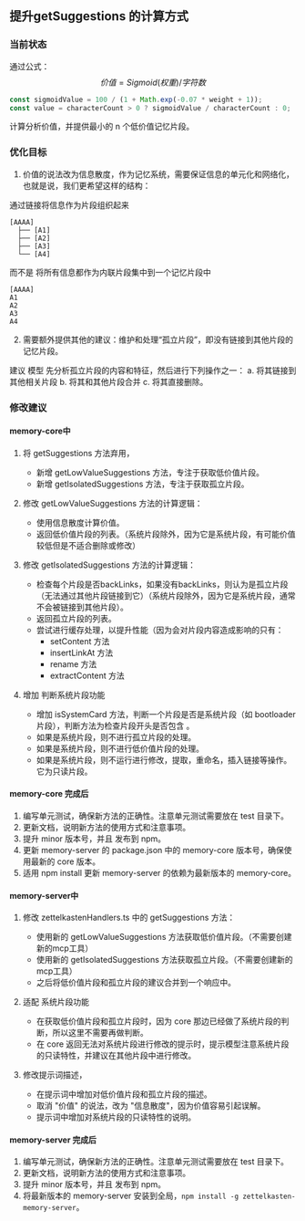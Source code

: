 ## 提升getSuggestions 的计算方式

### 当前状态

通过公式：
$$价值 = Sigmoid(权重) / 字符数$$
```ts
const sigmoidValue = 100 / (1 + Math.exp(-0.07 * weight + 1));
const value = characterCount > 0 ? sigmoidValue / characterCount : 0;
```

计算分析价值，并提供最小的 n 个低价值记忆片段。

### 优化目标
1. 价值的说法改为信息散度，作为记忆系统，需要保证信息的单元化和网络化，也就是说，我们更希望这样的结构：

通过链接将信息作为片段组织起来
```
[AAAA]
  ├── [A1]
  ├── [A2]
  ├── [A3]
  └── [A4]
```

而不是 将所有信息都作为内联片段集中到一个记忆片段中
```
[AAAA]
A1
A2
A3
A4
```

2. 需要额外提供其他的建议：维护和处理“孤立片段”，即没有链接到其他片段的记忆片段。

建议 模型 先分析孤立片段的内容和特征，然后进行下列操作之一：
a. 将其链接到其他相关片段
b. 将其和其他片段合并
c. 将其直接删除。


### 修改建议

#### memory-core中

1. 将 getSuggestions 方法弃用，
   - 新增 getLowValueSuggestions 方法，专注于获取低价值片段。
   - 新增 getIsolatedSuggestions 方法，专注于获取孤立片段。

2. 修改 getLowValueSuggestions 方法的计算逻辑：
   - 使用信息散度计算价值。
   - 返回低价值片段的列表。（系统片段除外，因为它是系统片段，有可能价值较低但是不适合删除或修改）

3. 修改 getIsolatedSuggestions 方法的计算逻辑：
    - 检查每个片段是否backLinks，如果没有backLinks，则认为是孤立片段（无法通过其他片段链接到它）（系统片段除外，因为它是系统片段，通常不会被链接到其他片段）。
    - 返回孤立片段的列表。
    - 尝试进行缓存处理，以提升性能（因为会对片段内容造成影响的只有：
      - setContent 方法
      - insertLinkAt 方法
      - rename 方法
      - extractContent 方法

4. 增加 判断系统片段功能
   - 增加 isSystemCard 方法，判断一个片段是否是系统片段（如 bootloader 片段），判断方法为检查片段开头是否包含 <!-- core memory -->。
   - 如果是系统片段，则不进行孤立片段的处理。
   - 如果是系统片段，则不进行低价值片段的处理。
   - 如果是系统片段，则不运行进行修改，提取，重命名，插入链接等操作。它为只读片段。

#### memory-core 完成后

1. 编写单元测试，确保新方法的正确性。注意单元测试需要放在 test 目录下。
2. 更新文档，说明新方法的使用方式和注意事项。
3. 提升 minor 版本号，并且 发布到 npm。
4. 更新 memory-server 的 package.json 中的 memory-core 版本号，确保使用最新的 core 版本。
5. 适用 npm install 更新 memory-server 的依赖为最新版本的 memory-core。

#### memory-server中

1. 修改 zettelkastenHandlers.ts 中的 getSuggestions 方法：
   - 使用新的 getLowValueSuggestions 方法获取低价值片段。（不需要创建新的mcp工具）
   - 使用新的 getIsolatedSuggestions 方法获取孤立片段。（不需要创建新的mcp工具）
   - 之后将低价值片段和孤立片段的建议合并到一个响应中。

2. 适配 系统片段功能
   - 在获取低价值片段和孤立片段时，因为 core 那边已经做了系统片段的判断，所以这里不需要再做判断。
   - 在 core 返回无法对系统片段进行修改的提示时，提示模型注意系统片段的只读特性，并建议在其他片段中进行修改。

3. 修改提示词描述，
   - 在提示词中增加对低价值片段和孤立片段的描述。
   - 取消 "价值" 的说法，改为 "信息散度"，因为价值容易引起误解。
   - 提示词中增加对系统片段的只读特性的说明。


#### memory-server 完成后

1. 编写单元测试，确保新方法的正确性。注意单元测试需要放在 test 目录下。
2. 更新文档，说明新方法的使用方式和注意事项。
3. 提升 minor 版本号，并且 发布到 npm。
4. 将最新版本的 memory-server 安装到全局，`npm install -g zettelkasten-memory-server`。
